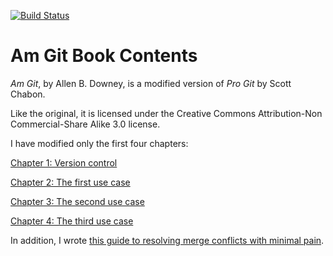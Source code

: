 [![Build Status](https://secure.travis-ci.org/progit/progit.png?branch=master)](https://travis-ci.org/progit/progit)

# Am Git Book Contents

_Am Git_, by Allen B. Downey, is a modified version of _Pro Git_ by Scott Chabon.

Like the original, it is licensed under
the Creative Commons Attribution-Non Commercial-Share Alike 3.0 license.

I have modified only the first four chapters:

[Chapter 1: Version control](https://github.com/AllenDowney/amgit/blob/master/en/01-introduction/01-chapter1.markdown)

[Chapter 2: The first use case](https://github.com/AllenDowney/amgit/blob/master/en/02-git-basics/01-chapter2.markdown)

[Chapter 3: The second use case](https://github.com/AllenDowney/amgit/blob/master/en/03-git-branching/01-chapter3.markdown)

[Chapter 4: The third use case](https://github.com/AllenDowney/amgit/blob/master/en/04-git-server/01-chapter4.markdown)

In addition, I wrote [this guide to resolving merge conflicts with minimal pain](http://allendowney.github.io/amgit/conflict).
